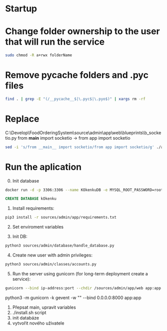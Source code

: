 # Startup 

# Change folder ownership to the user that will run the service
```bash
sudo chmod -R a+rwx folderName
```

# Remove __pycache__ folders and .pyc files
```bash
find . | grep -E "(/__pycache__$|\.pyc$|\.pyo$)" | xargs rm -rf
```

# Replace
C:\Develop\FoodOrderingSystem\source\admin\app\web\blueprints\b_socketio.py 
from __main__ import socketio -> from app import socketio
```bash
sed -i 's/from __main__ import socketio/from app import socketio/g' ./app/web/blueprints/b_socketio.py
```

# Run the aplication

0. Init database
```bash
docker run -d -p 3306:3306 --name KOkenkuDB -e MYSQL_ROOT_PASSWORD=root mysql:latest
```

```sql
CREATE DATABASE kOkenku
```

1. Install requirements: 
```bash
pip3 install -r sources/admin/app/requirements.txt
```
2. Set enviroment variables

3. Init DB: 
```bash
python3 sources/admin/database/handle_database.py
```

4. Create new user with admin privileges: 
```bash
python3 sources/admin/classes/accounts.py
```

5. Run the server using gunicorn (for long-term deployment create a service):
```bash
gunicorn --bind ip-address:port --chdir /sources/admin/app/web app:app
```


python3 -m gunicorn -k gevent -w "<number of workers>" --bind 0.0.0.0:8000 app:app



1. Přepsat main, upravit variables
2. ./install.sh script
3. init databáze
4. vytvořit nového uživatele